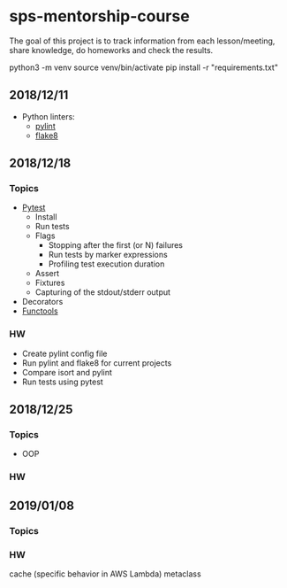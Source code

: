 # sps-mentorship-course

The goal of this project is to track information from each lesson/meeting, share knowledge, do homeworks and check the results.

python3 -m venv
source venv/bin/activate
pip install -r "requirements.txt"

## 2018/12/11
* Python linters:
    * [pylint](https://readthedocs.org/projects/pylint/)
    * [flake8](http://flake8.pycqa.org/en/latest/)

## 2018/12/18
### Topics
* [Pytest](https://docs.pytest.org/en/latest/contents.html)
    * Install
    * Run tests
    * Flags
        * Stopping after the first (or N) failures
        * Run tests by marker expressions
        * Profiling test execution duration
    * Assert
    * Fixtures
    * Capturing of the stdout/stderr output
* Decorators
* [Functools](https://docs.python.org/3.6/library/functools.html)

### HW
* Create pylint config file 
* Run pylint and flake8 for current projects
* Compare isort and pylint
* Run tests using pytest

## 2018/12/25
### Topics
* OOP
### HW

## 2019/01/08
### Topics
### HW


cache (specific behavior in AWS Lambda)
metaclass

